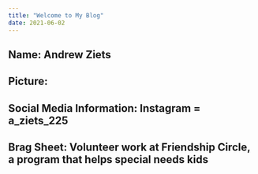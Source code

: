 ```yaml
---
title: "Welcome to My Blog"
date: 2021-06-02
---
```

Name: Andrew Ziets
---
Picture: 
---
Social Media Information: Instagram = a_ziets_225
---
Brag Sheet: 
  Volunteer work at Friendship Circle, a program that helps special needs kids
---
